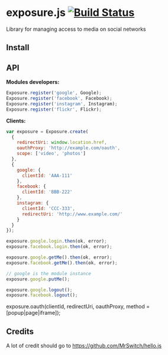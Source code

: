 # exposure.js [![Build Status](https://secure.travis-ci.org/WebSeed/exposure.js.svg?branch=master)](http://travis-ci.org/WebSeed/exposure.js)

Library for managing access to media on social networks

## Install

## API

**Modules developers:**

```js
Exposure.register('google', Google);
Exposure.register('facebook', Facebook);
Exposure.register('instagram', Instagram);
Exposure.register('flickr', Flickr);
```

**Clients:**

```js
var exposure = Exposure.create(
  {
    redirectUri: window.location.href,
    oauthProxy: 'http://example.com/oauth',
    scope: ['video', 'photos']
  },
  {
    google: {
      clientId: 'AAA-111'
    },
    facebook: {
      clientId: 'BBB-222'
    },
    instagram: {
      clientId: 'CCC-333',
      redirectUri: 'http://www.example.com/'
    }
  }
});

exposure.google.login.then(ok, error);
exposure.facebook.login.then(ok, error);

exposure.google.getMe().then(ok, error);
exposure.facebook.getMe().then(ok, error);

// google is the module instance
exposure.google.putMe();

exposure.google.logout();
exposure.facebook.logout();
```

exposure.oauth(clientId, redirectUri, oauthProxy, method = [popup|page|iframe]);

## Credits

A lot of credit should go to https://github.com/MrSwitch/hello.js
